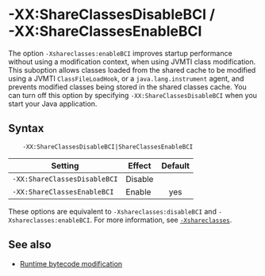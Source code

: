 <!--
* Copyright (c) 2017, 2018 IBM Corp. and others
*
* This program and the accompanying materials are made
* available under the terms of the Eclipse Public License 2.0
* which accompanies this distribution and is available at
* https://www.eclipse.org/legal/epl-2.0/ or the Apache
* License, Version 2.0 which accompanies this distribution and
* is available at https://www.apache.org/licenses/LICENSE-2.0.
*
* This Source Code may also be made available under the
* following Secondary Licenses when the conditions for such
* availability set forth in the Eclipse Public License, v. 2.0
* are satisfied: GNU General Public License, version 2 with
* the GNU Classpath Exception [1] and GNU General Public
* License, version 2 with the OpenJDK Assembly Exception [2].
*
* [1] https://www.gnu.org/software/classpath/license.html
* [2] http://openjdk.java.net/legal/assembly-exception.html
*
* SPDX-License-Identifier: EPL-2.0 OR Apache-2.0 OR GPL-2.0 WITH
* Classpath-exception-2.0 OR LicenseRef-GPL-2.0 WITH Assembly-exception
-->

# -XX:ShareClassesDisableBCI / <br> -XX:ShareClassesEnableBCI

The option `-Xshareclasses:enableBCI` improves startup performance without using a modification context, when using JVMTI class modification. This suboption allows classes loaded from the shared cache to be modified using a JVMTI `ClassFileLoadHook`, or a `java.lang.instrument` agent, and prevents modified classes being stored in the shared classes cache. You can turn off this option by specifying `-XX:ShareClassesDisableBCI` when you start your Java application.

## Syntax

        -XX:ShareClassesDisableBCI|ShareClassesEnableBCI

| Setting                      | Effect  | Default                                                                            |
|------------------------------|---------|:----------------------------------------------------------------------------------:|
| `-XX:ShareClassesDisableBCI` | Disable |                                                                                    |
| `-XX:ShareClassesEnableBCI`  | Enable  | <i class="fa fa-check" aria-hidden="true"></i><span class="sr-only">yes</span> |

These options are equivalent to `-Xshareclasses:disableBCI` and `-Xshareclasses:enableBCI`. For more information, see [`-Xshareclasses`](xshareclasses.md#disablebci).

## See also

- [Runtime bytecode modification](https://www.ibm.com/support/knowledgecenter/SSYKE2_8.0.0/com.ibm.java.vm.80.doc/docs/shrc_bytecode.html)


<!-- ==== END OF TOPIC ==== xxshareclassesdisablebci.md ==== -->

